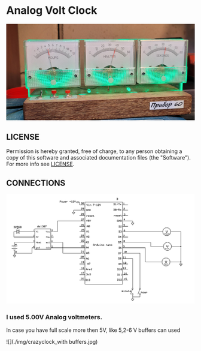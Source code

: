 # Analog Volt Clock



![](./img/crazy_watch_1307.jpg)



## LICENSE
Permission is hereby granted, free of charge, to any person
obtaining a copy of this software and associated documentation files
(the "Software"). For more info see [LICENSE](https://github.com/MichMich/AnalogVoltMeterClock/blob/master/LICENSE).

## CONNECTIONS

![](./img/crazyclock_without_buffers.jpg)

### I used 5.00V Analog voltmeters.
In case you have full scale more then 5V, like 5,2-6 V buffers can used

![](./img/crazyclock_with buffers.jpg)
